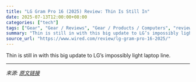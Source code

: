 ```yaml
---
title: "LG Gram Pro 16 (2025) Review: Thin Is Still In"
date: 2025-07-13T12:00:00+08:00
categories: ["tech"]
tags: ["Gear", "Gear / Reviews", "Gear / Products / Computers", "review", "Reviews", "laptops", "Computers", "lg", "Shopping", "Windows PCs", "Product Review"]
summary: "Thin is still in with this big update to LG’s impossibly light laptop line."
source_url: "https://www.wired.com/review/lg-gram-pro-16-2025/"
---
```


Thin is still in with this big update to LG’s impossibly light laptop line.

---

*来源: [原文链接](https://www.wired.com/review/lg-gram-pro-16-2025/)*
